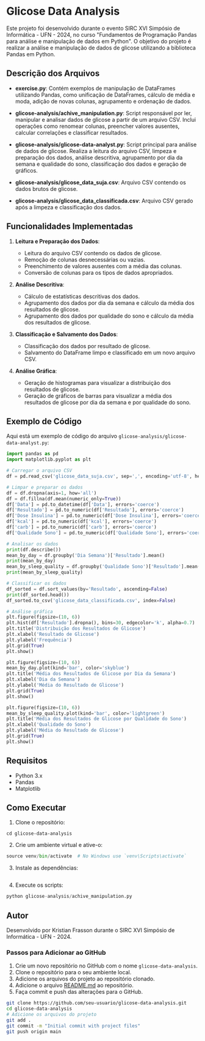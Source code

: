 # Glicose Data Analysis

Este projeto foi desenvolvido durante o evento SIRC XVI Simpósio de Informática - UFN - 2024, no curso "Fundamentos de Programação Pandas para análise e manipulação de dados em Python". O objetivo do projeto é realizar a análise e manipulação de dados de glicose utilizando a biblioteca Pandas em Python.


## Descrição dos Arquivos

- **exercise.py**: Contém exemplos de manipulação de DataFrames utilizando Pandas, como unificação de DataFrames, cálculo de média e moda, adição de novas colunas, agrupamento e ordenação de dados.

- **glicose-analysis/achive_manipulation.py**: Script responsável por ler, manipular e analisar dados de glicose a partir de um arquivo CSV. Inclui operações como renomear colunas, preencher valores ausentes, calcular correlações e classificar resultados.

- **glicose-analysis/glicose-data-analyst.py**: Script principal para análise de dados de glicose. Realiza a leitura do arquivo CSV, limpeza e preparação dos dados, análise descritiva, agrupamento por dia da semana e qualidade do sono, classificação dos dados e geração de gráficos.

- **glicose-analysis/glicose_data_suja.csv**: Arquivo CSV contendo os dados brutos de glicose.

- **glicose-analysis/glicose_data_classificada.csv**: Arquivo CSV gerado após a limpeza e classificação dos dados.

## Funcionalidades Implementadas

1. **Leitura e Preparação dos Dados**:
   - Leitura do arquivo CSV contendo os dados de glicose.
   - Remoção de colunas desnecessárias ou vazias.
   - Preenchimento de valores ausentes com a média das colunas.
   - Conversão de colunas para os tipos de dados apropriados.

2. **Análise Descritiva**:
   - Cálculo de estatísticas descritivas dos dados.
   - Agrupamento dos dados por dia da semana e cálculo da média dos resultados de glicose.
   - Agrupamento dos dados por qualidade do sono e cálculo da média dos resultados de glicose.

3. **Classificação e Salvamento dos Dados**:
   - Classificação dos dados por resultado de glicose.
   - Salvamento do DataFrame limpo e classificado em um novo arquivo CSV.

4. **Análise Gráfica**:
   - Geração de histogramas para visualizar a distribuição dos resultados de glicose.
   - Geração de gráficos de barras para visualizar a média dos resultados de glicose por dia da semana e por qualidade do sono.

## Exemplo de Código

Aqui está um exemplo de código do arquivo `glicose-analysis/glicose-data-analyst.py`:

```python
import pandas as pd
import matplotlib.pyplot as plt

# Carregar o arquivo CSV
df = pd.read_csv('glicose_data_suja.csv', sep=',', encoding='utf-8', header=None, names=['Dia Semana', 'Data', 'Tipo', 'Resultado', 'Dose Insulina', 'kcal', 'carb', 'Qualidade Sono', 'Col1', 'Col2', 'Col3', 'Col4', 'Col5', 'Col6', 'Col7', 'Col8', 'Col9', 'Col10', 'Col11'])

# Limpar e preparar os dados
df = df.dropna(axis=1, how='all')
df = df.fillna(df.mean(numeric_only=True))
df['Data'] = pd.to_datetime(df['Data'], errors='coerce')
df['Resultado'] = pd.to_numeric(df['Resultado'], errors='coerce')
df['Dose Insulina'] = pd.to_numeric(df['Dose Insulina'], errors='coerce')
df['kcal'] = pd.to_numeric(df['kcal'], errors='coerce')
df['carb'] = pd.to_numeric(df['carb'], errors='coerce')
df['Qualidade Sono'] = pd.to_numeric(df['Qualidade Sono'], errors='coerce')

# Analisar os dados
print(df.describe())
mean_by_day = df.groupby('Dia Semana')['Resultado'].mean()
print(mean_by_day)
mean_by_sleep_quality = df.groupby('Qualidade Sono')['Resultado'].mean()
print(mean_by_sleep_quality)

# Classificar os dados
df_sorted = df.sort_values(by='Resultado', ascending=False)
print(df_sorted.head())
df_sorted.to_csv('glicose_data_classificada.csv', index=False)

# Análise gráfica
plt.figure(figsize=(10, 6))
plt.hist(df['Resultado'].dropna(), bins=30, edgecolor='k', alpha=0.7)
plt.title('Distribuição dos Resultados de Glicose')
plt.xlabel('Resultado de Glicose')
plt.ylabel('Frequência')
plt.grid(True)
plt.show()

plt.figure(figsize=(10, 6))
mean_by_day.plot(kind='bar', color='skyblue')
plt.title('Média dos Resultados de Glicose por Dia da Semana')
plt.xlabel('Dia da Semana')
plt.ylabel('Média do Resultado de Glicose')
plt.grid(True)
plt.show()

plt.figure(figsize=(10, 6))
mean_by_sleep_quality.plot(kind='bar', color='lightgreen')
plt.title('Média dos Resultados de Glicose por Qualidade do Sono')
plt.xlabel('Qualidade do Sono')
plt.ylabel('Média do Resultado de Glicose')
plt.grid(True)
plt.show()
```

## Requisitos
* Python 3.x
* Pandas
* Matplotlib

## Como Executar
1. Clone o repositório:

~~~git clone https://github.com/seu-usuario/glicose-data-analysis.git
cd glicose-data-analysis
~~~

2. Crie um ambiente virtual e ative-o:

~~~python -m venv venv
source venv/bin/activate  # No Windows use `venv\Scripts\activate`
~~~

3. Instale as dependências:

~~~pip install pandas matplotlib
~~~

4. Execute os scripts:

```python glicose-analysis/glicose-data-analyst.py
python glicose-analysis/achive_manipulation.py
```

## Autor
Desenvolvido por Kristian Frasson durante o SIRC XVI Simpósio de Informática - UFN - 2024.


### Passos para Adicionar ao GitHub

1. Crie um novo repositório no GitHub com o nome `glicose-data-analysis`.
2. Clone o repositório para o seu ambiente local.
3. Adicione os arquivos do projeto ao repositório clonado.
4. Adicione o arquivo [README.md](http://_vscodecontentref_/1) ao repositório.
5. Faça commit e push das alterações para o GitHub.

```bash
git clone https://github.com/seu-usuario/glicose-data-analysis.git
cd glicose-data-analysis
# Adicione os arquivos do projeto
git add .
git commit -m "Initial commit with project files"
git push origin main


